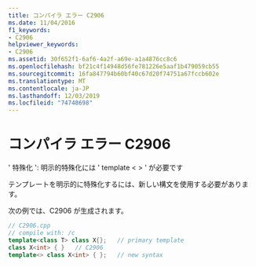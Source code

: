 ```yaml
---
title: コンパイラ エラー C2906
ms.date: 11/04/2016
f1_keywords:
- C2906
helpviewer_keywords:
- C2906
ms.assetid: 30f652f1-6af6-4a2f-a69e-a1a4876cc8c6
ms.openlocfilehash: bf21c4f14948d56fe781226e5aaf1b479059cb55
ms.sourcegitcommit: 16fa847794b60bf40c67d20f74751a67fccb602e
ms.translationtype: MT
ms.contentlocale: ja-JP
ms.lasthandoff: 12/03/2019
ms.locfileid: "74748698"
---
```

# <a name="compiler-error-c2906"></a>コンパイラ エラー C2906

' 特殊化 ': 明示的特殊化には ' template < > ' が必要です

テンプレートを明示的に特殊化するには、新しい構文を使用する必要があります。

次の例では、C2906 が生成されます。

```cpp
// C2906.cpp
// compile with: /c
template<class T> class X{};   // primary template
class X<int> { }   // C2906
template<> class X<int> { };   // new syntax
```
